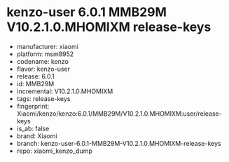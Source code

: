 # kenzo-user 6.0.1 MMB29M V10.2.1.0.MHOMIXM release-keys
- manufacturer: xiaomi
- platform: msm8952
- codename: kenzo
- flavor: kenzo-user
- release: 6.0.1
- id: MMB29M
- incremental: V10.2.1.0.MHOMIXM
- tags: release-keys
- fingerprint: Xiaomi/kenzo/kenzo:6.0.1/MMB29M/V10.2.1.0.MHOMIXM:user/release-keys
- is_ab: false
- brand: Xiaomi
- branch: kenzo-user-6.0.1-MMB29M-V10.2.1.0.MHOMIXM-release-keys
- repo: xiaomi_kenzo_dump
